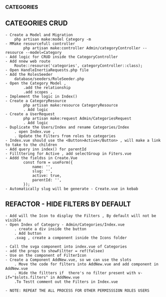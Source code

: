 ### CATEGORIES
## CATEGORIES CRUD
    - Create a Model and Migration
        php artisan make:model Category -m
    - MMake resourcefull controller
            php artisan make:controller Admin/categoryController --resource --model=Category
    - Add logic for CRUD inside the CategoryController
    - Add nnew web route 
        Route::resource('categories', categoryController::class);
    - Open HandleInertiaRequests.php file
    - Add the RolesSeeder 
        database/seeders/RoleSeeder.php
    - Open the Category Model , 
            .add the relationship 
            .add scopes , 
    - Implement the logic in Index()
    - Create a CategoryResource
            php artisan make:resource CategoryResource
            . Add logic
    - Create a UserRequest
            php artisan make:request Admin/CategoriesRequest
            . Add logic
    - Duplicate the Users/Index and rename Categories/Index
        . open Index.vue , 
        . Update the Filters from roles to categories
    - Index.vue should use the <Button>Active</Button> , will make a link to take to the children
    - Add query inn index() for parentId 
    - Fillttering for Active , add selectGroup in Fiters.vue
    - Addd the fieldss in Create.Vue
            const form = useForm({
                name: '',
                slug: '',
                active: true,
                parentId: '',
            });
    - Automatically slug will be generate - Create.vue in kebab

## REFACTOR - HIDE FILTERS BY DEFAULT
    - Add will the Icon to display the Filters , By default will not be visible
    - Open Index of Category - Admin/Categories/Index.vue
        . create a div inside the button
        . Add button
        .svag , create a component isnide the Icons folder

    - Call the svga component into index.vue of Categories
    - add the props to showFiltter = ref(falsee)
    - Use on the component of FilterIcon
    - Create a Component AddNew.vue, so we can use the slots
        . Move the code for filters into AddNew.vue and add component in AddNew.vue
        . Hide the filtters if  there's no filter present with v-if="$slots.filters" in AddNew.vue
        .To Testt comment out the Filters in Index.vue

    - NOTE: REPEAT THE ALL PROCESS FOR OTHER PERMISSSION ROLES USERS
    
